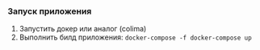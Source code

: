 ### Запуск приложения

1. Запустить докер или аналог (colima)
2. Выполнить билд приложения: `docker-compose -f docker-compose up`
